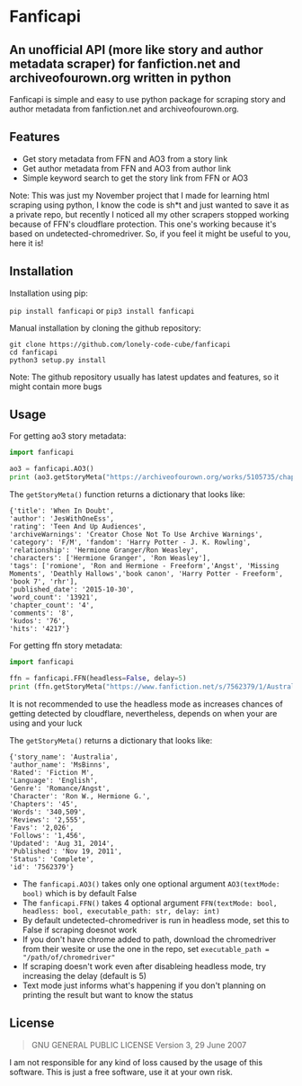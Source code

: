 # Fanficapi
## An unofficial API (more like story and author metadata scraper) for fanfiction.net and archiveofourown.org written in python

Fanficapi is simple and easy to use python package for scraping story and author metadata from fanfiction.net and archiveofourown.org.

## Features

- Get story metadata from FFN and AO3 from a story link
- Get author metadata from FFN and AO3 from author link
- Simple keyword search to get the story link from FFN or AO3

Note: This was just my November project that I made for learning html scraping using python, I know the code is sh*t and just wanted to save it as a private repo, but recently I noticed all my other scrapers stopped working because of FFN's cloudflare protection. This one's working because it's based on undetected-chromedriver. So, if you feel it might be useful to you, here it is!

## Installation

Installation using pip:

`pip install fanficapi` or `pip3 install fanficapi`

Manual installation by cloning the github repository:
```
git clone https://github.com/lonely-code-cube/fanficapi
cd fanficapi
python3 setup.py install
```

Note: The github repository usually has latest updates and features, so it might contain more bugs

## Usage

For getting ao3 story metadata:
```py
import fanficapi

ao3 = fanficapi.AO3()
print (ao3.getStoryMeta("https://archiveofourown.org/works/5105735/chapters/11745368"))
```
The `getStoryMeta()` function returns a dictionary that looks like:
```
{'title': 'When In Doubt',
'author': 'JesWithOneEss',
'rating': 'Teen And Up Audiences',
'archiveWarnings': 'Creator Chose Not To Use Archive Warnings',
'category': 'F/M', 'fandom': 'Harry Potter - J. K. Rowling',
'relationship': 'Hermione Granger/Ron Weasley',
'characters': ['Hermione Granger', 'Ron Weasley'],
'tags': ['romione', 'Ron and Hermione - Freeform','Angst', 'Missing Moments', 'Deathly Hallows','book canon', 'Harry Potter - Freeform', 'book 7', 'rhr'],
'published_date': '2015-10-30',
'word_count': '13921',
'chapter_count': '4',
'comments': '8',
'kudos': '76',
'hits': '4217'}
```

For getting ffn story metadata:
```py
import fanficapi

ffn = fanficapi.FFN(headless=False, delay=5)
print (ffn.getStoryMeta("https://www.fanfiction.net/s/7562379/1/Australia"))
```
It is not recommended to use the headless mode as increases chances of getting detected by cloudflare, nevertheless, depends on when your are using and your luck

The `getStoryMeta()` returns a dictionary that looks like:
```
{'story_name': 'Australia',
'author_name': 'MsBinns',
'Rated': 'Fiction M',
'Language': 'English',
'Genre': 'Romance/Angst',
'Character': 'Ron W., Hermione G.',
'Chapters': '45',
'Words': '340,509',
'Reviews': '2,555',
'Favs': '2,026',
'Follows': '1,456',
'Updated': 'Aug 31, 2014',
'Published': 'Nov 19, 2011',
'Status': 'Complete',
'id': '7562379'}
```

- The `fanficapi.AO3()` takes only one optional argument `AO3(textMode: bool)` which is by default False
- The `fanficapi.FFN()` takes 4 optional argument `FFN(textMode: bool, headless: bool, executable_path: str, delay: int)`
- By default undetected-chromedriver is run in headless mode, set this to False if scraping doesnot work
- If you don't have chrome added to path, download the chromedriver from their wesite or use the one in the repo, set `executable_path = "/path/of/chromedriver"`
- If scraping doesn't work even after disableing headless mode, try increasing the delay (default is 5)
- Text mode just informs what's happening if you don't planning on printing the result but want to know the status

## License

> GNU GENERAL PUBLIC LICENSE
Version 3, 29 June 2007

I am not responsible for any kind of loss caused by the usage of this software. This is just a free software, use it at your own risk.